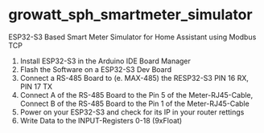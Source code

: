 # growatt_sph_smartmeter_simulator
ESP32-S3 Based Smart Meter Simulator for Home Assistant using Modbus TCP

1. Install ESP32-S3 in the Arduino IDE Board Manager
2. Flash the Software on a ESP32-S3 Dev Board
3. Connect a RS-485 Board to (e. MAX-485) the RESP32-S3 PIN 16 RX, PIN 17 TX
4. Connect A of the RS-485 Board to the Pin 5 of the Meter-RJ45-Cable, Connect B of the RS-485 Board to the Pin 1 of the Meter-RJ45-Cable
5. Power on your ESP32-S3 and check for its IP in your router rettings
6. Write Data to the INPUT-Registers 0-18 (9xFloat)
